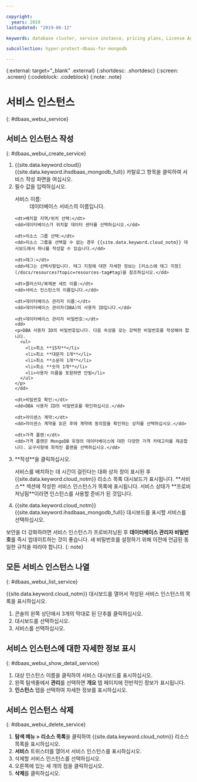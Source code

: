 ```yaml
---

copyright:
  years: 2019
lastupdated: "2019-06-12"

keywords: database cluster, service instance, pricing plans, License Agreement

subcollection: hyper-protect-dbaas-for-mongodb

---
```


{:external: target="_blank" .external}
{:shortdesc: .shortdesc}
{:screen: .screen}
{:codeblock: .codeblock}
{:note: .note}


# 서비스 인스턴스
{: #dbaas_webui_service}

## 서비스 인스턴스 작성
{: #dbaas_webui_create_service}

<ol>
<li>{{site.data.keyword.cloud}} {{site.data.keyword.ihsdbaas_mongodb_full}} 카탈로그 항목을 클릭하여 서비스 작성 화면을 여십시오.</li>
<li>필수 값을 입력하십시오.
  <dl>
    <dt>서비스 이름:</dt>
    <dd>데이터베이스 서비스의 이름입니다.</dd>

    <dt>배치할 지역/위치 선택:</dt>
    <dd>데이터베이스가 위치할 데이터 센터를 선택하십시오.</dd>

    <dt>리소스 그룹 선택:</dt>
    <dd>리소스 그룹을 선택할 수 없는 경우 {{site.data.keyword.cloud_notm}} 대시보드에서 하나를 작성할 수 있습니다.</dd>

    <dt>태그:</dt>
    <dd>태그는 선택사항입니다. 태그 지정에 대한 자세한 정보는 [리소스에 태그 지정](/docs/resources?topic=resources-tag#tag)을 참조하십시오.</dd>

    <dt>클러스터/복제본 세트 이름:</dt>
    <dd>서비스 인스턴스의 이름입니다.</dd>

    <dt>데이터베이스 관리자 이름:</dt>
    <dd>데이터베이스 관리자(DBA)의 사용자 ID입니다.</dd>

    <dt>데이터베이스 관리자 비밀번호:</dt>
    <dd>
    <p>DBA 사용자 ID의 비밀번호입니다. 다음 속성을 갖는 강력한 비밀번호를 작성해야 합니다.
      <ul>
        <li>최소 **15자**</li>
        <li>최소 **대문자 1개**</li>
        <li>최소 **소문자 1개**</li>
        <li>최소 **숫자 1개**</li>
        <li>사용자 이름을 포함하면 안됨</li>
      </ul>
    </p>
    </dd>

    <dt>비밀번호 확인:</dt>
    <dd>DBA 사용자 ID의 비밀번호를 확인하십시오.</dd>

    <dt>라이센스 계약:</dt>
    <dd>라이센스 계약을 읽은 후에 계약에 동의함을 확인하는 상자를 선택하십시오.</dd>

    <dt>가격 플랜:</dt>
    <dd>가격 플랜은 MongoDB 유형의 데이터베이스에 대한 다양한 가격 카테고리를 제공합니다. 요구사항에 최적인 플랜을 선택하십시오.</dd>
  </dl>
</li>

<li>**작성**을 클릭하십시오.
<p>서비스를 배치하는 데 시간이 걸린다는 대화 상자 창이 표시된 후 {{site.data.keyword.cloud_notm}} 리소스 목록 대시보드가 표시됩니다. **서비스** 섹션에 작성한 서비스 인스턴스가 목록에 표시됩니다. 서비스 상태가 **프로비저닝됨**이라면 인스턴스를 사용할 준비가 된 것입니다.</p>
</li>

<li>{{site.data.keyword.cloud_notm}} {{site.data.keyword.ihsdbaas_mongodb_full}} 대시보드를 표시할 서비스를 선택하십시오.</li>
</ol>

보안을 더 강화하려면 서비스 인스턴스가 프로비저닝된 후 **데이터베이스 관리자 비밀번호**를 즉시 업데이트하는 것이 좋습니다. 새 비밀번호를 설정하기 위해 이전에 언급된 동일한 규칙을 따라야 합니다.
{: note}

## 모든 서비스 인스턴스 나열
{: #dbaas_webui_list_service}

{{site.data.keyword.cloud_notm}} 대시보드를 열어서 작성된 서비스 인스턴스의 목록을 표시하십시오.

<ol>
	<li>콘솔의 왼쪽 상단에서 3개의 막대로 된 단추를 클릭하십시오.</li>
	<li>대시보드를 선택하십시오.</li>
	<li>서비스를 선택하십시오.</li>
</ol>

## 서비스 인스턴스에 대한 자세한 정보 표시
{: #dbaas_webui_show_detail_service}

1. 대상 인스턴스 이름을 클릭하여 서비스 대시보드를 표시하십시오.
2. 왼쪽 탐색줄에서 **관리**를 선택하면 **개요** 탭 페이지에 전반적인 정보가 표시됩니다.
3. **인스턴스** 탭을 선택하여 자세한 정보를 표시하십시오.

## 서비스 인스턴스 삭제
{: #dbaas_webui_delete_service}

1. **탐색 메뉴 > 리소스 목록**을 클릭하여 {{site.data.keyword.cloud_notm}} 리소스 목록을 표시하십시오.
2. **서비스** 트위스터를 열어서 서비스 인스턴스를 표시하십시오.
3. 삭제할 서비스 인스턴스를 선택하십시오.
4. 오른쪽에 있는 세 개의 점을 클릭하십시오.
5. **삭제**를 클릭하십시오.
